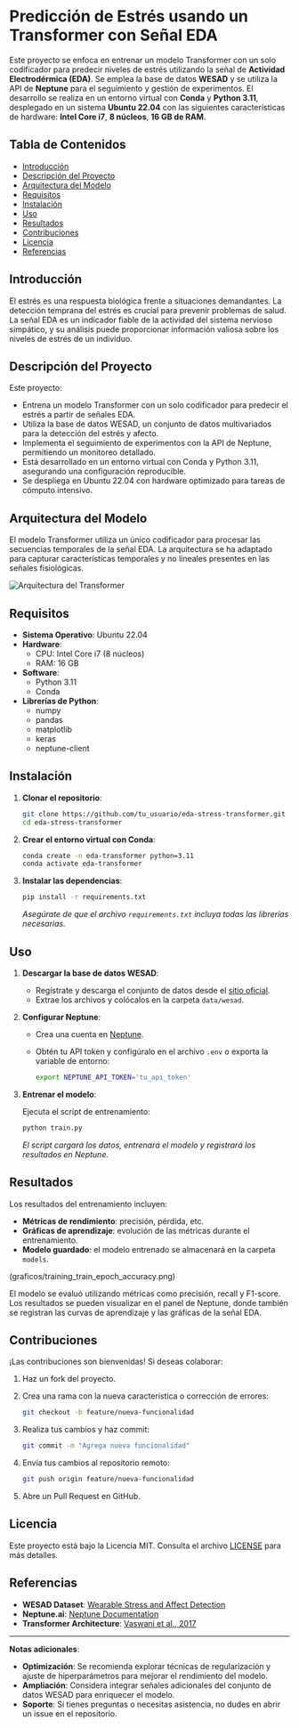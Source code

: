 # Predicción de Estrés usando un Transformer con Señal EDA

Este proyecto se enfoca en entrenar un modelo Transformer con un solo codificador para predecir niveles de estrés utilizando la señal de **Actividad Electrodérmica (EDA)**. Se emplea la base de datos **WESAD** y se utiliza la API de **Neptune** para el seguimiento y gestión de experimentos. El desarrollo se realiza en un entorno virtual con **Conda** y **Python 3.11**, desplegado en un sistema **Ubuntu 22.04** con las siguientes características de hardware: **Intel Core i7**, **8 núcleos**, **16 GB de RAM**.

## Tabla de Contenidos

- [Introducción](#introducción)
- [Descripción del Proyecto](#descripción-del-proyecto)
- [Arquitectura del Modelo](#arquitectura-del-modelo)
- [Requisitos](#requisitos)
- [Instalación](#instalación)
- [Uso](#uso)
- [Resultados](#resultados)
- [Contribuciones](#contribuciones)
- [Licencia](#licencia)
- [Referencias](#referencias)

## Introducción

El estrés es una respuesta biológica frente a situaciones demandantes. La detección temprana del estrés es crucial para prevenir problemas de salud. La señal EDA es un indicador fiable de la actividad del sistema nervioso simpático, y su análisis puede proporcionar información valiosa sobre los niveles de estrés de un individuo.

## Descripción del Proyecto

Este proyecto:

- Entrena un modelo Transformer con un solo codificador para predecir el estrés a partir de señales EDA.
- Utiliza la base de datos WESAD, un conjunto de datos multivariados para la detección del estrés y afecto.
- Implementa el seguimiento de experimentos con la API de Neptune, permitiendo un monitoreo detallado.
- Está desarrollado en un entorno virtual con Conda y Python 3.11, asegurando una configuración reproducible.
- Se despliega en Ubuntu 22.04 con hardware optimizado para tareas de cómputo intensivo.

## Arquitectura del Modelo

El modelo Transformer utiliza un único codificador para procesar las secuencias temporales de la señal EDA. La arquitectura se ha adaptado para capturar características temporales y no lineales presentes en las señales fisiológicas.

![Arquitectura del Transformer](docs/transformer_architecture.png)

## Requisitos

- **Sistema Operativo**: Ubuntu 22.04
- **Hardware**:
  - CPU: Intel Core i7 (8 núcleos)
  - RAM: 16 GB
- **Software**:
  - Python 3.11
  - Conda
- **Librerías de Python**:
  - numpy
  - pandas
  - matplotlib
  - keras
  - neptune-client

## Instalación

1. **Clonar el repositorio**:

   ```bash
   git clone https://github.com/tu_usuario/eda-stress-transformer.git
   cd eda-stress-transformer
   ```

2. **Crear el entorno virtual con Conda**:

   ```bash
   conda create -n eda-transformer python=3.11
   conda activate eda-transformer
   ```

3. **Instalar las dependencias**:

   ```bash
   pip install -r requirements.txt
   ```

   *Asegúrate de que el archivo `requirements.txt` incluya todas las librerías necesarias.*

## Uso

1. **Descargar la base de datos WESAD**:

   - Regístrate y descarga el conjunto de datos desde el [sitio oficial](https://archive.ics.uci.edu/ml/datasets/WESAD).
   - Extrae los archivos y colócalos en la carpeta `data/wesad`.

2. **Configurar Neptune**:

   - Crea una cuenta en [Neptune](https://neptune.ai/).
   - Obtén tu API token y configúralo en el archivo `.env` o exporta la variable de entorno:

     ```bash
     export NEPTUNE_API_TOKEN='tu_api_token'
     ```

3. **Entrenar el modelo**:

   Ejecuta el script de entrenamiento:

   ```bash
   python train.py
   ```

   *El script cargará los datos, entrenará el modelo y registrará los resultados en Neptune.*

## Resultados

Los resultados del entrenamiento incluyen:

- **Métricas de rendimiento**: precisión, pérdida, etc.
- **Gráficas de aprendizaje**: evolución de las métricas durante el entrenamiento.
- **Modelo guardado**: el modelo entrenado se almacenará en la carpeta `models`.




(graficos/training_train_epoch_accuracy.png)

El modelo se evaluó utilizando métricas como precisión, recall y F1-score. Los resultados se pueden visualizar en el panel de Neptune, donde también se registran las curvas de aprendizaje y las gráficas de la señal EDA.

## Contribuciones

¡Las contribuciones son bienvenidas! Si deseas colaborar:

1. Haz un fork del proyecto.
2. Crea una rama con la nueva característica o corrección de errores:

   ```bash
   git checkout -b feature/nueva-funcionalidad
   ```

3. Realiza tus cambios y haz commit:

   ```bash
   git commit -m "Agrega nueva funcionalidad"
   ```

4. Envía tus cambios al repositorio remoto:

   ```bash
   git push origin feature/nueva-funcionalidad
   ```

5. Abre un Pull Request en GitHub.

## Licencia

Este proyecto está bajo la Licencia MIT. Consulta el archivo [LICENSE](LICENSE) para más detalles.

## Referencias

- **WESAD Dataset**: [Wearable Stress and Affect Detection](https://archive.ics.uci.edu/ml/datasets/WESAD)
- **Neptune.ai**: [Neptune Documentation](https://docs.neptune.ai/)
- **Transformer Architecture**: [Vaswani et al., 2017](https://arxiv.org/abs/1706.03762)

---

**Notas adicionales**:

- **Optimización**: Se recomienda explorar técnicas de regularización y ajuste de hiperparámetros para mejorar el rendimiento del modelo.
- **Ampliación**: Considera integrar señales adicionales del conjunto de datos WESAD para enriquecer el modelo.
- **Soporte**: Si tienes preguntas o necesitas asistencia, no dudes en abrir un issue en el repositorio.
